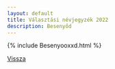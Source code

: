 ```yaml
---
layout: default
title: Választási névjegyzék 2022
description: Besenyőd
---
```


{% include Besenyooxxd.html %}

[Vissza](./)